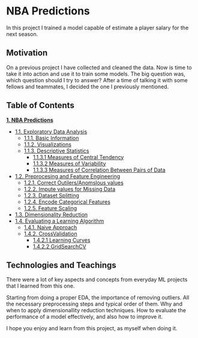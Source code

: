 # NBA Predictions

In this project I trained a model capable of estimate a player salary for the next season.
## Motivation

On a previous project I have collected and cleaned the data. Now is time to take it into action and use it to train some models. The big question was, which question should I try to answer? After a time of talking it with some fellows and teammates, I decided the one I previously mentioned.

## Table of Contents

**[1. NBA Predictions](#heading--1)**

  * [1.1. Exploratory Data Analysis](#heading--1-1)
      * [1.1.1. Basic Information](#heading--2-1-1)
      * [1.1.2. Visualizations](#heading--2-1-1)
      * [1.1.3. Descriptive Statistics](#heading--2-1-1)
        * [1.1.3.1 Measures of Central Tendency](#heading--2-1-1)
        * [1.1.3.2 Measures of Variability](#heading--2-1-1)
        * [1.1.3.3 Measures of Correlation Between Pairs of Data](#heading--2-1-1)
  *  [1.2. Preprocesing and Feature Engineering](#heading--1-2)
     * [1.2.1. Correct Outilers/Anomslous values](#heading--2-1-1)
     * [1.2.2. Impute values for Missing Data](#heading--2-1-1)
     * [1.2.3. Dataset Splitting](#heading--2-1-1)
     * [1.2.4. Encode Categorical Features](#heading--2-1-1)
     * [1.2.5. Feature Scaling](#heading--2-1-1)
  *  [1.3. Dimensionality Reduction](#heading--1-2)
  *  [1.4. Evaluating a Learning Algorithm](#heading--1-2)
     * [1.4.1. Naive Approach](#heading--2-1-1)
     * [1.4.2. CrossValidation](#heading--2-1-1)
        * [1.4.2.1 Learning Curves](#heading--2-1-1)
        * [1.4.2.2 GridSearchCV](#heading--2-1-1)


## Technologies and Teachings

There were a lot of key aspects and concepts from everyday ML projects that I learned from this one. 

Starting from doing a proper EDA, the importance of removing outliers. All the necessary preprocessing steps and typical order of them. Why and when to apply dimensionallity reduction techniques. How to evaluate the performance of a model effectively, and also how to improve it.

I hope you enjoy and learn from this project, as myself when doing it. 